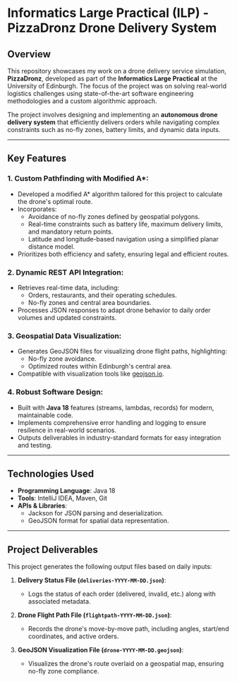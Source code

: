 # Informatics Large Practical (ILP) - PizzaDronz Drone Delivery System

## Overview
This repository showcases my work on a drone delivery service simulation, **PizzaDronz**, developed as part of the **Informatics Large Practical** at the University of Edinburgh. The focus of the project was on solving real-world logistics challenges using state-of-the-art software engineering methodologies and a custom algorithmic approach.

The project involves designing and implementing an **autonomous drone delivery system** that efficiently delivers orders while navigating complex constraints such as no-fly zones, battery limits, and dynamic data inputs.

---

## Key Features

### 1. **Custom Pathfinding with Modified A***:
   - Developed a modified A* algorithm tailored for this project to calculate the drone's optimal route.
   - Incorporates:
     - Avoidance of no-fly zones defined by geospatial polygons.
     - Real-time constraints such as battery life, maximum delivery limits, and mandatory return points.
     - Latitude and longitude-based navigation using a simplified planar distance model.
   - Prioritizes both efficiency and safety, ensuring legal and efficient routes.

### 2. **Dynamic REST API Integration**:
   - Retrieves real-time data, including:
     - Orders, restaurants, and their operating schedules.
     - No-fly zones and central area boundaries.
   - Processes JSON responses to adapt drone behavior to daily order volumes and updated constraints.

### 3. **Geospatial Data Visualization**:
   - Generates GeoJSON files for visualizing drone flight paths, highlighting:
     - No-fly zone avoidance.
     - Optimized routes within Edinburgh's central area.
   - Compatible with visualization tools like [geojson.io](http://geojson.io).

### 4. **Robust Software Design**:
   - Built with **Java 18** features (streams, lambdas, records) for modern, maintainable code.
   - Implements comprehensive error handling and logging to ensure resilience in real-world scenarios.
   - Outputs deliverables in industry-standard formats for easy integration and testing.

---

## Technologies Used
- **Programming Language**: Java 18
- **Tools**: IntelliJ IDEA, Maven, Git
- **APIs & Libraries**:
  - Jackson for JSON parsing and deserialization.
  - GeoJSON format for spatial data representation.

---

## Project Deliverables
This project generates the following output files based on daily inputs:

1. **Delivery Status File (`deliveries-YYYY-MM-DD.json`)**:
   - Logs the status of each order (delivered, invalid, etc.) along with associated metadata.

2. **Drone Flight Path File (`flightpath-YYYY-MM-DD.json`)**:
   - Records the drone's move-by-move path, including angles, start/end coordinates, and active orders.

3. **GeoJSON Visualization File (`drone-YYYY-MM-DD.geojson`)**:
   - Visualizes the drone's route overlaid on a geospatial map, ensuring no-fly zone compliance.

